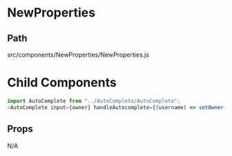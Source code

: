 # NewProperties

## Path
src/components/NewProperties/NewProperties.js

# Child Components

```js
import AutoComplete from "../AutoComplete/AutoComplete";
<AutoComplete input={owner} handleAutocomplete={(username) => setOwner(username)}/>
```

## Props
N/A